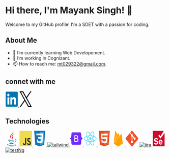 
# Hi there, I'm Mayank Singh! 👋

Welcome to my GitHub profile! I'm a SDET with a passion for coding.

## About Me

- 🌱 I’m currently learning Web Developement.
- 💼 I’m working in Cognizant.
- 📫 How to reach me: mt029322@gmail.com.


## connet with me

<a href="https://www.linkedin.com/in/mayanksingh-/">
  <img height="50" src="https://raw.githubusercontent.com/devicons/devicon/master/icons/linkedin/linkedin-original.svg" alt="LinkedIn" width="40" height="40"/>
</a>
<a href="https://x.com/MayankSingh_121">
  <img height="50" src="https://raw.githubusercontent.com/devicons/devicon/master/icons/twitter/twitter-original.svg" alt="LinkedIn" width="40" height="36"/>
</a>

## Technologies

<a href="https://docs.oracle.com/en/java/">
  <img height="50" src="https://raw.githubusercontent.com/devicons/devicon/master/icons/java/java-original.svg" alt="LinkedIn" width="40" height="40"/>
</a>
<a href="https://developer.mozilla.org/en-US/docs/Web/JavaScript">
  <img height="50" src="https://raw.githubusercontent.com/devicons/devicon/master/icons/javascript/javascript-original.svg" alt="LinkedIn" width="40" height="36"/>
</a>
<a href="https://developer.mozilla.org/en-US/docs/Web/CSS">
  <img height="50" src="https://raw.githubusercontent.com/devicons/devicon/master/icons/css3/css3-original.svg" alt="LinkedIn" width="40" height="36"/>
</a>
<a href="https://tailwindcss.com/">
  <img height="50" src="https://upload.wikimedia.org/wikipedia/commons/d/d5/Tailwind_CSS_Logo.svg" alt="tailwind" width="40" height="36"/>
</a>
<a href="https://getbootstrap.com/docs/4.1/getting-started/introduction/">
  <img height="50" src="https://raw.githubusercontent.com/devicons/devicon/master/icons/bootstrap/bootstrap-plain.svg" alt="bootstrap" width="40" height="36"/>
</a>
<a href="https://react.dev/">
  <img height="50" src="https://raw.githubusercontent.com/devicons/devicon/master/icons/react/react-original.svg" alt="react" width="40" height="36"/>
</a>
<a href="https://developer.mozilla.org/en-US/docs/Web/HTML">
  <img height="50" src="https://raw.githubusercontent.com/devicons/devicon/master/icons/html5/html5-original.svg" alt="html" width="40" height="36"/>
</a>
<a href="https://firebase.google.com/docs">
  <img height="50" src="https://raw.githubusercontent.com/devicons/devicon/master/icons/firebase/firebase-plain.svg" alt="firebase" width="40" height="36"/>
</a>
<a href="https://www.git-scm.com/doc">
  <img height="50" src="https://raw.githubusercontent.com/devicons/devicon/master/icons/git/git-original.svg" alt="git" width="40" height="36"/>
</a>
<a href="https://confluence.atlassian.com/jira">
  <img height="50" src="https://cdn.jsdelivr.net/gh/devicons/devicon/icons/jira/jira-original.svg" alt="jira" width="40" height="36"/>
</a>
<a href="https://www.selenium.dev/documentation/">
  <img height="50" src="https://raw.githubusercontent.com/devicons/devicon/master/icons/selenium/selenium-original.svg" alt="Selenium" width="40" height="36"/>
</a>
<a href="https://testng-docs.readthedocs.io/">
  <img height="50" src="https://avatars.githubusercontent.com/u/15051361?s=200&v=4" alt="testNg" width="40" height="36"/>
</a>
